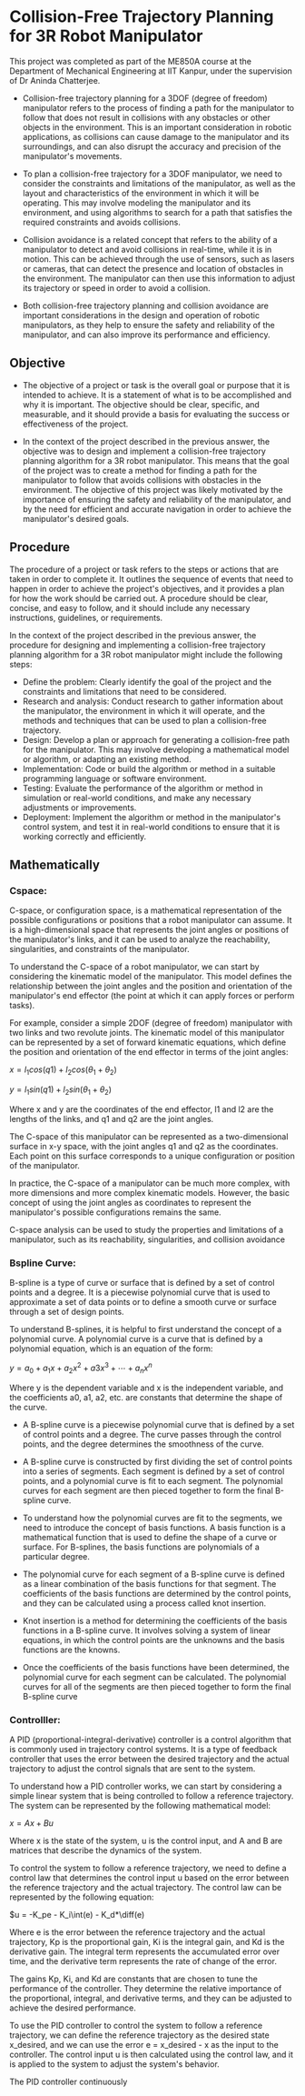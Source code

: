 # Collision-Free Trajectory Planning for 3R Robot Manipulator

This project was completed as part of the ME850A course at the Department of Mechanical Engineering at IIT Kanpur, under the supervision of Dr Aninda Chatterjee.

- Collision-free trajectory planning for a 3DOF (degree of freedom) manipulator refers to the process of finding a path for the manipulator to follow that does not result in collisions with any obstacles or other objects in the environment. This is an important consideration in robotic applications, as collisions can cause damage to the manipulator and its surroundings, and can also disrupt the accuracy and precision of the manipulator's movements.

- To plan a collision-free trajectory for a 3DOF manipulator, we need to consider the constraints and limitations of the manipulator, as well as the layout and characteristics of the environment in which it will be operating. This may involve modeling the manipulator and its environment, and using algorithms to search for a path that satisfies the required constraints and avoids collisions.

- Collision avoidance is a related concept that refers to the ability of a manipulator to detect and avoid collisions in real-time, while it is in motion. This can be achieved through the use of sensors, such as lasers or cameras, that can detect the presence and location of obstacles in the environment. The manipulator can then use this information to adjust its trajectory or speed in order to avoid a collision.

- Both collision-free trajectory planning and collision avoidance are important considerations in the design and operation of robotic manipulators, as they help to ensure the safety and reliability of the manipulator, and can also improve its performance and efficiency.

## Objective
- The objective of a project or task is the overall goal or purpose that it is intended to achieve. It is a statement of what is to be accomplished and why it is important. The objective should be clear, specific, and measurable, and it should provide a basis for evaluating the success or effectiveness of the project.

- In the context of the project described in the previous answer, the objective was to design and implement a collision-free trajectory planning algorithm for a 3R robot manipulator. This means that the goal of the project was to create a method for finding a path for the manipulator to follow that avoids collisions with obstacles in the environment. The objective of this project was likely motivated by the importance of ensuring the safety and reliability of the manipulator, and by the need for efficient and accurate navigation in order to achieve the manipulator's desired goals.

## Procedure
The procedure of a project or task refers to the steps or actions that are taken in order to complete it. It outlines the sequence of events that need to happen in order to achieve the project's objectives, and it provides a plan for how the work should be carried out. A procedure should be clear, concise, and easy to follow, and it should include any necessary instructions, guidelines, or requirements.

In the context of the project described in the previous answer, the procedure for designing and implementing a collision-free trajectory planning algorithm for a 3R robot manipulator might include the following steps:

- Define the problem: Clearly identify the goal of the project and the constraints and limitations that need to be considered.
- Research and analysis: Conduct research to gather information about the manipulator, the environment in which it will operate, and the methods and techniques that can be used to plan a collision-free trajectory.
- Design: Develop a plan or approach for generating a collision-free path for the manipulator. This may involve developing a mathematical model or algorithm, or adapting an existing method.
- Implementation: Code or build the algorithm or method in a suitable programming language or software environment.
- Testing: Evaluate the performance of the algorithm or method in simulation or real-world conditions, and make any necessary adjustments or improvements.
- Deployment: Implement the algorithm or method in the manipulator's control system, and test it in real-world conditions to ensure that it is working correctly and efficiently.

## Mathematically
### Cspace:
C-space, or configuration space, is a mathematical representation of the possible configurations or positions that a robot manipulator can assume. It is a high-dimensional space that represents the joint angles or positions of the manipulator's links, and it can be used to analyze the reachability, singularities, and constraints of the manipulator.

To understand the C-space of a robot manipulator, we can start by considering the kinematic model of the manipulator. This model defines the relationship between the joint angles and the position and orientation of the manipulator's end effector (the point at which it can apply forces or perform tasks).

For example, consider a simple 2DOF (degree of freedom) manipulator with two links and two revolute joints. The kinematic model of this manipulator can be represented by a set of forward kinematic equations, which define the position and orientation of the end effector in terms of the joint angles:

$x = l_1cos(q1) + l_2cos(\theta_1 + \theta_2)$

$y = l_1sin(q1) + l_2sin(\theta_1 + \theta_2)$

Where x and y are the coordinates of the end effector, l1 and l2 are the lengths of the links, and q1 and q2 are the joint angles.

The C-space of this manipulator can be represented as a two-dimensional surface in x-y space, with the joint angles q1 and q2 as the coordinates. Each point on this surface corresponds to a unique configuration or position of the manipulator.

In practice, the C-space of a manipulator can be much more complex, with more dimensions and more complex kinematic models. However, the basic concept of using the joint angles as coordinates to represent the manipulator's possible configurations remains the same.

C-space analysis can be used to study the properties and limitations of a manipulator, such as its reachability, singularities, and collision avoidance

### Bspline Curve:
B-spline is a type of curve or surface that is defined by a set of control points and a degree. It is a piecewise polynomial curve that is used to approximate a set of data points or to define a smooth curve or surface through a set of design points.

To understand B-splines, it is helpful to first understand the concept of a polynomial curve. A polynomial curve is a curve that is defined by a polynomial equation, which is an equation of the form:

$y = a_0 + a_1x + a_2x^2 + a3x^3 + \cdots + a_nx^n$

Where y is the dependent variable and x is the independent variable, and the coefficients a0, a1, a2, etc. are constants that determine the shape of the curve.

- A B-spline curve is a piecewise polynomial curve that is defined by a set of control points and a degree. The curve passes through the control points, and the degree determines the smoothness of the curve.

- A B-spline curve is constructed by first dividing the set of control points into a series of segments. Each segment is defined by a set of control points, and a polynomial curve is fit to each segment. The polynomial curves for each segment are then pieced together to form the final B-spline curve.

- To understand how the polynomial curves are fit to the segments, we need to introduce the concept of basis functions. A basis function is a mathematical function that is used to define the shape of a curve or surface. For B-splines, the basis functions are polynomials of a particular degree.

- The polynomial curve for each segment of a B-spline curve is defined as a linear combination of the basis functions for that segment. The coefficients of the basis functions are determined by the control points, and they can be calculated using a process called knot insertion.

- Knot insertion is a method for determining the coefficients of the basis functions in a B-spline curve. It involves solving a system of linear equations, in which the control points are the unknowns and the basis functions are the knowns.

- Once the coefficients of the basis functions have been determined, the polynomial curve for each segment can be calculated. The polynomial curves for all of the segments are then pieced together to form the final B-spline curve

### Controlller:
A PID (proportional-integral-derivative) controller is a control algorithm that is commonly used in trajectory control systems. It is a type of feedback controller that uses the error between the desired trajectory and the actual trajectory to adjust the control signals that are sent to the system.

To understand how a PID controller works, we can start by considering a simple linear system that is being controlled to follow a reference trajectory. The system can be represented by the following mathematical model:

$x = Ax + Bu$

Where x is the state of the system, u is the control input, and A and B are matrices that describe the dynamics of the system.

To control the system to follow a reference trajectory, we need to define a control law that determines the control input u based on the error between the reference trajectory and the actual trajectory. The control law can be represented by the following equation:

$u = -K_pe - K_i\int(e) - K_d*\diff(e)

Where e is the error between the reference trajectory and the actual trajectory, Kp is the proportional gain, Ki is the integral gain, and Kd is the derivative gain. The integral term represents the accumulated error over time, and the derivative term represents the rate of change of the error.

The gains Kp, Ki, and Kd are constants that are chosen to tune the performance of the controller. They determine the relative importance of the proportional, integral, and derivative terms, and they can be adjusted to achieve the desired performance.

To use the PID controller to control the system to follow a reference trajectory, we can define the reference trajectory as the desired state x_desired, and we can use the error e = x_desired - x as the input to the controller. The control input u is then calculated using the control law, and it is applied to the system to adjust the system's behavior.

The PID controller continuously
